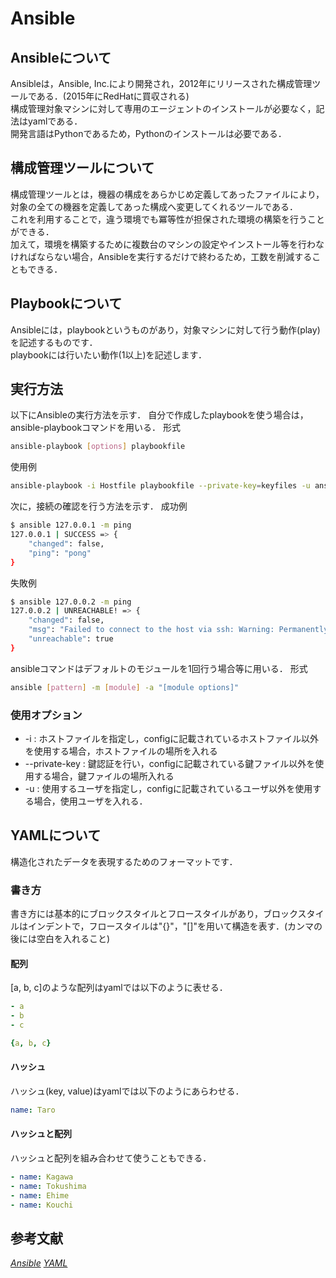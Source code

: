 # Ansible

## Ansibleについて

Ansibleは，Ansible, Inc.により開発され，2012年にリリースされた構成管理ツールである．(2015年にRedHatに買収される)  
構成管理対象マシンに対して専用のエージェントのインストールが必要なく，記法はyamlである．  
開発言語はPythonであるため，Pythonのインストールは必要である．  

## 構成管理ツールについて

構成管理ツールとは，機器の構成をあらかじめ定義してあったファイルにより，対象の全ての機器を定義してあった構成へ変更してくれるツールである．  
これを利用することで，違う環境でも冪等性が担保された環境の構築を行うことができる．  
加えて，環境を構築するために複数台のマシンの設定やインストール等を行わなければならない場合，Ansibleを実行するだけで終わるため，工数を削減することもできる．  

## Playbookについて

Ansibleには，playbookというものがあり，対象マシンに対して行う動作(play)を記述するものです．  
playbookには行いたい動作(1以上)を記述します．

## 実行方法

以下にAnsibleの実行方法を示す．
自分で作成したplaybookを使う場合は，ansible-playbookコマンドを用いる．
形式

```bash
ansible-playbook [options] playbookfile
```

使用例

```bash
ansible-playbook -i Hostfile playbookfile --private-key=keyfiles -u ansible
```

次に，接続の確認を行う方法を示す．
成功例

```bash
$ ansible 127.0.0.1 -m ping
127.0.0.1 | SUCCESS => {
    "changed": false,
    "ping": "pong"
}
```

失敗例

```bash
$ ansible 127.0.0.2 -m ping
127.0.0.2 | UNREACHABLE! => {
    "changed": false,
    "msg": "Failed to connect to the host via ssh: Warning: Permanently added '127.0.0.2' (ECDSA) to the list of known hosts.\r\nhata@127.0.0.2: Permission denied (publickey).\r\n",
    "unreachable": true
}
```

ansibleコマンドはデフォルトのモジュールを1回行う場合等に用いる．
形式

```bash
ansible [pattern] -m [module] -a "[module options]"
```

### 使用オプション

- -i : ホストファイルを指定し，configに記載されているホストファイル以外を使用する場合，ホストファイルの場所を入れる
- --private-key : 鍵認証を行い，configに記載されている鍵ファイル以外を使用する場合，鍵ファイルの場所入れる
- -u : 使用するユーザを指定し，configに記載されているユーザ以外を使用する場合，使用ユーザを入れる．

## YAMLについて

構造化されたデータを表現するためのフォーマットです．

### 書き方

書き方には基本的にブロックスタイルとフロースタイルがあり，ブロックスタイルはインデントで，フロースタイルは"{}"，"[]"を用いて構造を表す．(カンマの後には空白を入れること)

#### 配列

[a, b, c]のような配列はyamlでは以下のように表せる．

```yaml
- a
- b
- c

{a, b, c}
```

#### ハッシュ

ハッシュ(key, value)はyamlでは以下のようにあらわせる．

```yaml
name: Taro
```

#### ハッシュと配列

ハッシュと配列を組み合わせて使うこともできる．

```yaml
- name: Kagawa
- name: Tokushima
- name: Ehime
- name: Kouchi
```

## 参考文献

[*Ansible*](https://docs.ansible.com/index.html)
[*YAML*](https://magazine.rubyist.net/articles/0009/0009-YAML.html)
